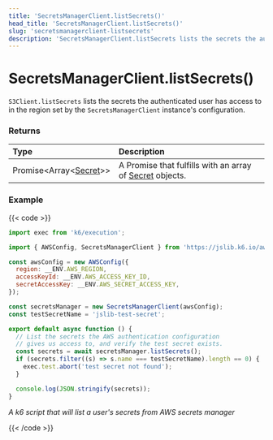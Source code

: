 ```yaml
---
title: 'SecretsManagerClient.listSecrets()'
head_title: 'SecretsManagerClient.listSecrets()'
slug: 'secretsmanagerclient-listsecrets'
description: 'SecretsManagerClient.listSecrets lists the secrets the authenticated user has access to'
---
```


# SecretsManagerClient.listSecrets()

`S3Client.listSecrets` lists the secrets the authenticated user has access to in the region set by the `SecretsManagerClient` instance's configuration.

### Returns

| Type                                                                   | Description                                                                          |
| :--------------------------------------------------------------------- | :----------------------------------------------------------------------------------- |
| Promise<Array<[Secret](https://grafana.com/docs/k6/<K6_VERSION>/javascript-api/jslib/aws/secretsmanagerclient/secret)>> | A Promise that fulfills with an array of [Secret](https://grafana.com/docs/k6/<K6_VERSION>/javascript-api/jslib/aws/secretsmanagerclient/secret) objects. |

### Example

{{< code >}}

```javascript
import exec from 'k6/execution';

import { AWSConfig, SecretsManagerClient } from 'https://jslib.k6.io/aws/0.11.0/secrets-manager.js';

const awsConfig = new AWSConfig({
  region: __ENV.AWS_REGION,
  accessKeyId: __ENV.AWS_ACCESS_KEY_ID,
  secretAccessKey: __ENV.AWS_SECRET_ACCESS_KEY,
});

const secretsManager = new SecretsManagerClient(awsConfig);
const testSecretName = 'jslib-test-secret';

export default async function () {
  // List the secrets the AWS authentication configuration
  // gives us access to, and verify the test secret exists.
  const secrets = await secretsManager.listSecrets();
  if (secrets.filter((s) => s.name === testSecretName).length == 0) {
    exec.test.abort('test secret not found');
  }

  console.log(JSON.stringify(secrets));
}
```

_A k6 script that will list a user's secrets from AWS secrets manager_

{{< /code >}}
